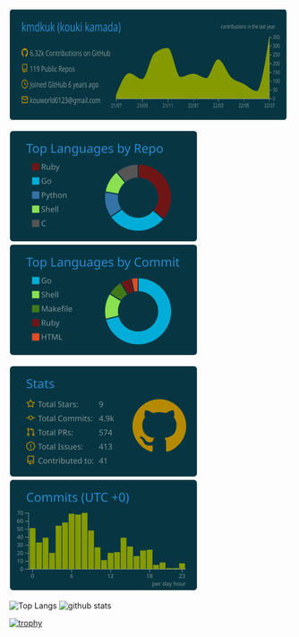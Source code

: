 <p align="left"> 
  <img height="200px" src="https://raw.githubusercontent.com/kmdkuk/kmdkuk/master/profile-summary-card-output/solarized_dark/0-profile-details.svg" />
</p>

<p align="left"> 
  <img height="200px" src="https://raw.githubusercontent.com/kmdkuk/kmdkuk/master/profile-summary-card-output/solarized_dark/1-repos-per-language.svg" />
  <img height="200px" src="https://raw.githubusercontent.com/kmdkuk/kmdkuk/master/profile-summary-card-output/solarized_dark/2-most-commit-language.svg" />
</p>

<p align="left"> 
  <img height="200px" src="https://raw.githubusercontent.com/kmdkuk/kmdkuk/master/profile-summary-card-output/solarized_dark/3-stats.svg" />
  <img height="200px" src="https://raw.githubusercontent.com/kmdkuk/kmdkuk/master/profile-summary-card-output/solarized_dark/4-productive-time.svg" />
</p>

<p align="left"> 
  <img alt="Top Langs" height="187px" src="https://github-readme-stats.vercel.app/api/top-langs/?username=kmdkuk&layout=compact&show_icons=true&theme=solarized-dark" />
  <img alt="github stats" height="187px" src="https://github-readme-stats.vercel.app/api?username=kmdkuk&theme=solarized-dark&show_icons=ture" />
</p>

<!--
[![My Qiita posts](https://qiita-badge.apiapi.app/s/kmdkuk/posts.svg)](http://qiita.com/kmdkuk)
[![My Qiita contributions](https://qiita-badge.apiapi.app/s/kmdkuk/contributions.svg)](http://qiita.com/kmdkuk)
[![My Qiita followers](https://qiita-badge.apiapi.app/s/kmdkuk/followers.svg)](http://qiita.com/kmdkuk)
-->

[![trophy](https://github-profile-trophy.vercel.app/?username=kmdkuk&column=8)](https://github.com/ryo-ma/github-profile-trophy)

<!--
**kmdkuk/kmdkuk** is a ✨ _special_ ✨ repository because its `README.md` (this file) appears on your GitHub profile.

Here are some ideas to get you started:

- 🔭 I’m currently working on ...
- 🌱 I’m currently learning ...
- 👯 I’m looking to collaborate on ...
- 🤔 I’m looking for help with ...
- 💬 Ask me about ...
- 📫 How to reach me: ...
- 😄 Pronouns: ...
- ⚡ Fun fact: ...
-->
